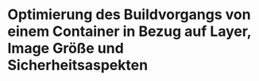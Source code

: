 # Optimierung des Buildvorgangs von einem Container in Bezug auf Layer, Image Größe und Sicherheitsaspekten

